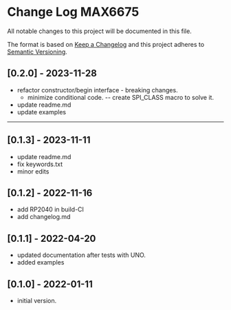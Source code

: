 # Change Log MAX6675

All notable changes to this project will be documented in this file.

The format is based on [Keep a Changelog](http://keepachangelog.com/)
and this project adheres to [Semantic Versioning](http://semver.org/).


## [0.2.0] - 2023-11-28
- refactor constructor/begin interface - breaking changes.
  - minimize conditional code. -- create SPI_CLASS macro to solve it.
- update readme.md
- update examples

----

## [0.1.3] - 2023-11-11
- update readme.md
- fix keywords.txt
- minor edits

## [0.1.2] - 2022-11-16
- add RP2040 in build-CI
- add changelog.md

## [0.1.1] - 2022-04-20
- updated documentation after tests with UNO.
- added examples

## [0.1.0] - 2022-01-11
- initial version.
